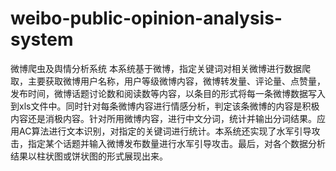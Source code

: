 # weibo-public-opinion-analysis-system
微博爬虫及舆情分析系统
本系统基于微博，指定关键词对相关微博进行数据爬取，主要获取微博用户名称，用户等级微博内容，微博转发量、评论量、点赞量，发布时间，微博话题讨论数和阅读数等内容，以条目的形式将每一条微博数据写入到xls文件中。同时针对每条微博内容进行情感分析，判定该条微博的内容是积极内容还是消极内容。针对所用微博内容，进行中文分词，统计并输出分词结果。应用AC算法进行文本识别，对指定的关键词进行统计。本系统还实现了水军引导攻击，指定某个话题并输入微博发布数量进行水军引导攻击。最后，对各个数据分析结果以柱状图或饼状图的形式展现出来。 
